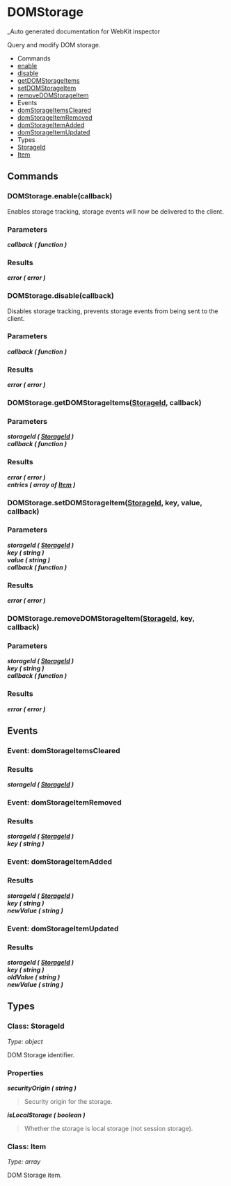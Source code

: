 # DOMStorage

_Auto generated documentation for WebKit inspector

Query and modify DOM storage.


* Commands
 * [enable](#domstorageenablecallback)
 * [disable](#domstoragedisablecallback)
 * [getDOMStorageItems](#domstoragegetdomstorageitemsstorageid-callback)
 * [setDOMStorageItem](#domstoragesetdomstorageitemstorageid-key-value-callback)
 * [removeDOMStorageItem](#domstorageremovedomstorageitemstorageid-key-callback)
* Events
 * [domStorageItemsCleared](#event-domstorageitemscleared)
 * [domStorageItemRemoved](#event-domstorageitemremoved)
 * [domStorageItemAdded](#event-domstorageitemadded)
 * [domStorageItemUpdated](#event-domstorageitemupdated)
* Types
 * [StorageId](#class-storageid)
 * [Item](#class-item)


## Commands

### DOMStorage.enable(callback)

Enables storage tracking, storage events will now be delivered to the client.

### Parameters

_**callback ( function )**_<br>

### Results

_**error ( error )**_<br>


### DOMStorage.disable(callback)

Disables storage tracking, prevents storage events from being sent to the client.

### Parameters

_**callback ( function )**_<br>

### Results

_**error ( error )**_<br>


### DOMStorage.getDOMStorageItems([StorageId](#class-storageid), callback)

### Parameters

_**storageId ( [StorageId](#class-storageid) )**_<br>
_**callback ( function )**_<br>

### Results

_**error ( error )**_<br>
_**entries ( array of [Item](#class-item) )**_<br>


### DOMStorage.setDOMStorageItem([StorageId](#class-storageid), key, value, callback)

### Parameters

_**storageId ( [StorageId](#class-storageid) )**_<br>
_**key ( string )**_<br>
_**value ( string )**_<br>
_**callback ( function )**_<br>

### Results

_**error ( error )**_<br>


### DOMStorage.removeDOMStorageItem([StorageId](#class-storageid), key, callback)

### Parameters

_**storageId ( [StorageId](#class-storageid) )**_<br>
_**key ( string )**_<br>
_**callback ( function )**_<br>

### Results

_**error ( error )**_<br>


## Events

### Event: domStorageItemsCleared

### Results

_**storageId ( [StorageId](#class-storageid) )**_<br>


### Event: domStorageItemRemoved

### Results

_**storageId ( [StorageId](#class-storageid) )**_<br>
_**key ( string )**_<br>


### Event: domStorageItemAdded

### Results

_**storageId ( [StorageId](#class-storageid) )**_<br>
_**key ( string )**_<br>
_**newValue ( string )**_<br>


### Event: domStorageItemUpdated

### Results

_**storageId ( [StorageId](#class-storageid) )**_<br>
_**key ( string )**_<br>
_**oldValue ( string )**_<br>
_**newValue ( string )**_<br>


## Types

### Class: StorageId

_Type: object_

DOM Storage identifier.

### Properties

_**securityOrigin ( string )**_<br>
> Security origin for the storage.

_**isLocalStorage ( boolean )**_<br>
> Whether the storage is local storage (not session storage).



### Class: Item

_Type: array_

DOM Storage item.




